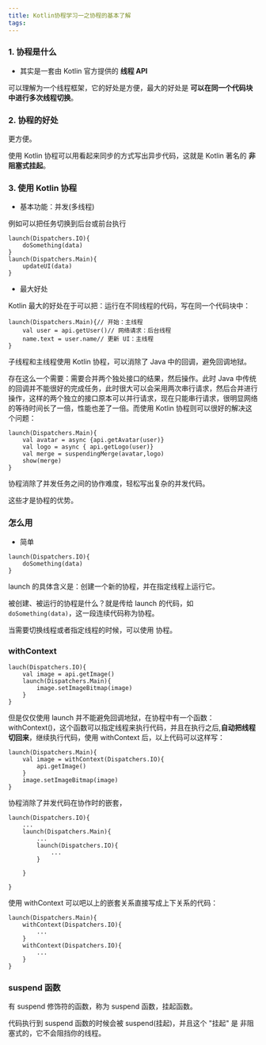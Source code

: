 ```yaml
---
title: Kotlin协程学习一之协程的基本了解
tags:
---
```



### 1. 协程是什么

* 其实是一套由 Kotlin 官方提供的 **线程 API**

可以理解为一个线程框架，它的好处是方便，最大的好处是 **可以在同一个代码块中进行多次线程切换**。

### 2. 协程的好处

更方便。

使用 Kotlin 协程可以用看起来同步的方式写出异步代码，这就是 Kotlin 著名的 **非阻塞式挂起**。

### 3. 使用 Kotlin 协程



* 基本功能：并发(多线程)

例如可以把任务切换到后台或前台执行

```
launch(Dispatchers.IO){
    doSomething(data)
}
launch(Dispatchers.Main){
    updateUI(data)
}
```


* 最大好处

Kotlin 最大的好处在于可以把：运行在不同线程的代码，写在同一个代码块中：

```
launch(Dispatchers.Main){// 开始：主线程
    val user = api.getUser()// 网络请求：后台线程
    name.text = user.name// 更新 UI：主线程
}
```

子线程和主线程使用 Kotlin 协程，可以消除了 Java 中的回调，避免回调地狱。



存在这么一个需要：需要合并两个独处接口的结果，然后操作。此时 Java 中传统的回调并不能很好的完成任务，此时很大可以会采用两次串行请求，然后合并进行操作，这样的两个独立的接口原本可以并行请求，现在只能串行请求，很明显网络的等待时间长了一倍，性能也差了一倍。而使用 Kotlin 协程则可以很好的解决这个问题：

```
launch(Dispatchers.Main){
    val avatar = async {api.getAvatar(user)}
    val logo = async { api.getLogo(user)}
    val merge = suspendingMerge(avatar,logo)
    show(merge)
}
```

协程消除了并发任务之间的协作难度，轻松写出复杂的并发代码。

这些才是协程的优势。
### 怎么用

* 简单

```
launch(Dispatchers.IO){
    doSomething(data)
}
```


launch 的具体含义是：创建一个新的协程，并在指定线程上运行它。

被创建、被运行的协程是什么？就是传给 launch 的代码，如 `doSomething(data)`，这一段连续代码称为协程。

当需要切换线程或者指定线程的时候，可以使用 协程。


### withContext

```
lauch(Dispatchers.IO){
    val image = api.getImage()
    launch(Dispatchers.Main){
        image.setImageBitmap(image) 
    }
}
```
但是仅仅使用 launch 并不能避免回调地狱，在协程中有一个函数： withContext()，这个函数可以指定线程来执行代码，并且在执行之后,**自动把线程切回来**，继续执行代码，使用 withContext 后，以上代码可以这样写：


```
launch(Dispatchers.Main){
    val image = withContext(Dispatchers.IO){
        api.getImage()
    }
    image.setImageBitmap(image)
}
```


协程消除了并发代码在协作时的嵌套，

```
launch(Dispatchers.IO){
    ...
    launch(Dispatchers.Main){
        ...
        launch(Dispatchers.IO){
            ...
        }

    }

}
```
使用 withContext 可以吧以上的嵌套关系直接写成上下关系的代码：

```
launch(Dispatchers.Main){
    withContext(Dispatchers.IO){
        ...
    }
    withContext(Dispatchers.IO){
        ...
    }
}
```

### suspend 函数


有 suspend 修饰符的函数，称为 suspend 函数，挂起函数。

代码执行到 suspend 函数的时候会被 suspend(挂起)，并且这个 "挂起" 是 非阻塞式的，它不会阻挡你的线程。

